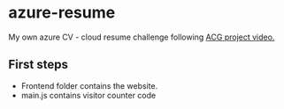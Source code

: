 # azure-resume
My own azure CV - cloud resume challenge following [ACG project video.](https://www.youtube.com/watch?v=ieYrBWmkfno&t=641s)

## First steps

- Frontend folder contains the website.
- main.js contains visitor counter code



